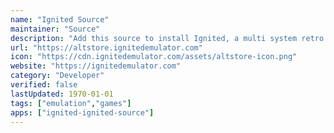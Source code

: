 ```yaml
---
name: "Ignited Source"
maintainer: "Source"
description: "Add this source to install Ignited, a multi system retro game emulator for iPhone and iPad."
url: "https://altstore.ignitedemulator.com"
icon: "https://cdn.ignitedemulator.com/assets/altstore-icon.png"
website: "https://ignitedemulator.com"
category: "Developer"
verified: false
lastUpdated: 1970-01-01
tags: ["emulation","games"]
apps: ["ignited-ignited-source"]
---
```

